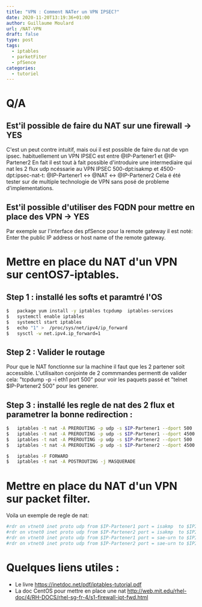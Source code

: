 ```yaml
---
title: "VPN : Comment NATer un VPN IPSEC?"
date: 2020-11-20T13:19:36+01:00
author: Guillaume Moulard
url: /NAT-VPN
draft: false
type: post
tags:
  - iptables
  - parketFiter
  - pfSence
categories:
  - tutoriel
---
```



# Q/A
## Est'il possible de faire du NAT sur une firewall -> YES
C'est un peut contre intuitif, mais oui il est possible de faire du nat de vpn ipsec. habituellement un VPN IPSEC est entre @IP-Partener1 et @IP-Partener2 
En fait il est tout à fait possible d'introduire une intermediaire qui nat les 2 flux udp ncéssarie au VPN IPSEC 500-dpt:isakmp et 4500-dpt:ipsec-nat-t:
@IP-Partener1 <-> @NAT <-> @IP-Partener2 
Cela é été tester sur de multiple technologie de VPN sans posé de probleme d'implementations. 

## Est'il possible d'utiliser des FQDN pour mettre en place des VPN -> YES
Par exemple sur l'interface des pfSence pour la remote gateway il est noté: Enter the public IP address or host name of the remote gateway.

# Mettre en place du NAT d'un VPN sur centOS7-iptables.

## Step 1 : installé les softs et paramtré l'OS 

```bash
$	package yum install -y iptables tcpdump  iptables-services
$	systemctl enable iptables
$	systemctl start iptables
$	echo "1" >  /proc/sys/net/ipv4/ip_forward
$	sysctl -w net.ipv4.ip_forward=1
```

## Step 2 : Valider le routage
Pour que le NAT fonctionne sur la machine il faut que les 2 partener soit accessible. L'utilisaiton conjointe de 2 commmandes permentt de valider cela: 
"tcpdump -p -i eth1 port 500" pour voir les paquets passé et "telnet $IP-Partener2 500" pour les generer. 

## Step 3 : installé les regle de nat des 2 flux et parametrer la bonne redirection :

```bash
$	iptables -t nat -A PREROUTING -p udp -s $IP-Partener1 --dport 500  -i eth1 -j DNAT --to $IP-Partener2:500
$	iptables -t nat -A PREROUTING -p udp -s $IP-Partener1 --dport 4500 -i eth1 -j DNAT --to $IP-Partener2:4500
$	iptables -t nat -A PREROUTING -p udp -s $IP-Partener2 --dport 500  -i eth1 -j DNAT --to $IP-Partener1:500
$	iptables -t nat -A PREROUTING -p udp -s $IP-Partener2 --dport 4500 -i eth1 -j DNAT --to $IP-Partener1:4500

$	iptables -F FORWARD
$	iptables -t nat -A POSTROUTING -j MASQUERADE
```


# Mettre en place du NAT d'un VPN sur packet filter.

Voila un exemple de regle de nat: 
```bash
#rdr on vtnet0 inet proto udp from $IP-Partener1 port = isakmp  to $IPInterfaceOne port = isakmp  ->  $IP-Partener2
#rdr on vtnet0 inet proto udp from $IP-Partener2 port = isakmp  to $IPInterfaceOne port = isakmp  ->  $IP-Partener1
#rdr on vtnet0 inet proto udp from $IP-Partener1 port = sae-urn to $IPInterfaceOne port = sae-urn -> $IP-Partener2
#rdr on vtnet0 inet proto udp from $IP-Partener2 port = sae-urn to $IPInterfaceOne port = sae-urn ->  $IP-Partener1
```

# Quelques liens utiles : 
- Le livre  https://inetdoc.net/pdf/iptables-tutorial.pdf
- La doc CentOS pour mettre en place une nat http://web.mit.edu/rhel-doc/4/RH-DOCS/rhel-sg-fr-4/s1-firewall-ipt-fwd.html

